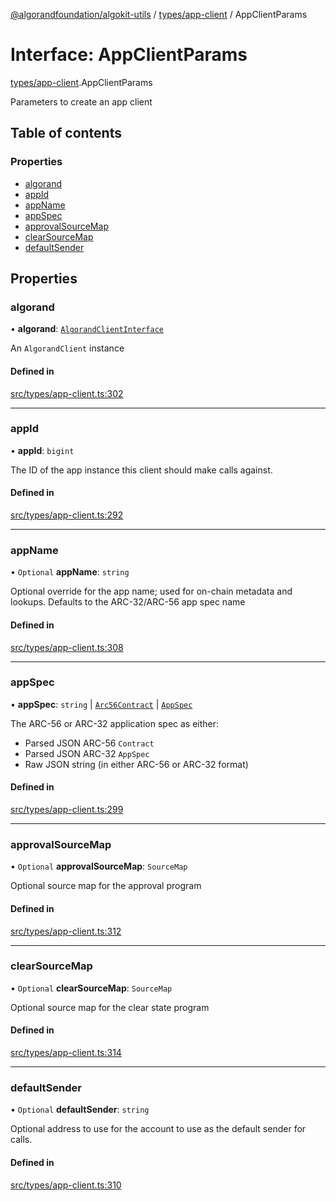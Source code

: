 [@algorandfoundation/algokit-utils](../README.md) / [types/app-client](../modules/types_app_client.md) / AppClientParams

# Interface: AppClientParams

[types/app-client](../modules/types_app_client.md).AppClientParams

Parameters to create an app client

## Table of contents

### Properties

- [algorand](types_app_client.AppClientParams.md#algorand)
- [appId](types_app_client.AppClientParams.md#appid)
- [appName](types_app_client.AppClientParams.md#appname)
- [appSpec](types_app_client.AppClientParams.md#appspec)
- [approvalSourceMap](types_app_client.AppClientParams.md#approvalsourcemap)
- [clearSourceMap](types_app_client.AppClientParams.md#clearsourcemap)
- [defaultSender](types_app_client.AppClientParams.md#defaultsender)

## Properties

### algorand

• **algorand**: [`AlgorandClientInterface`](types_algorand_client_interface.AlgorandClientInterface.md)

An `AlgorandClient` instance

#### Defined in

[src/types/app-client.ts:302](https://github.com/algorandfoundation/algokit-utils-ts/blob/main/src/types/app-client.ts#L302)

___

### appId

• **appId**: `bigint`

The ID of the app instance this client should make calls against.

#### Defined in

[src/types/app-client.ts:292](https://github.com/algorandfoundation/algokit-utils-ts/blob/main/src/types/app-client.ts#L292)

___

### appName

• `Optional` **appName**: `string`

Optional override for the app name; used for on-chain metadata and lookups.
Defaults to the ARC-32/ARC-56 app spec name

#### Defined in

[src/types/app-client.ts:308](https://github.com/algorandfoundation/algokit-utils-ts/blob/main/src/types/app-client.ts#L308)

___

### appSpec

• **appSpec**: `string` \| [`Arc56Contract`](types_app_arc56.Arc56Contract.md) \| [`AppSpec`](types_app_spec.AppSpec.md)

The ARC-56 or ARC-32 application spec as either:
 * Parsed JSON ARC-56 `Contract`
 * Parsed JSON ARC-32 `AppSpec`
 * Raw JSON string (in either ARC-56 or ARC-32 format)

#### Defined in

[src/types/app-client.ts:299](https://github.com/algorandfoundation/algokit-utils-ts/blob/main/src/types/app-client.ts#L299)

___

### approvalSourceMap

• `Optional` **approvalSourceMap**: `SourceMap`

Optional source map for the approval program

#### Defined in

[src/types/app-client.ts:312](https://github.com/algorandfoundation/algokit-utils-ts/blob/main/src/types/app-client.ts#L312)

___

### clearSourceMap

• `Optional` **clearSourceMap**: `SourceMap`

Optional source map for the clear state program

#### Defined in

[src/types/app-client.ts:314](https://github.com/algorandfoundation/algokit-utils-ts/blob/main/src/types/app-client.ts#L314)

___

### defaultSender

• `Optional` **defaultSender**: `string`

Optional address to use for the account to use as the default sender for calls.

#### Defined in

[src/types/app-client.ts:310](https://github.com/algorandfoundation/algokit-utils-ts/blob/main/src/types/app-client.ts#L310)
